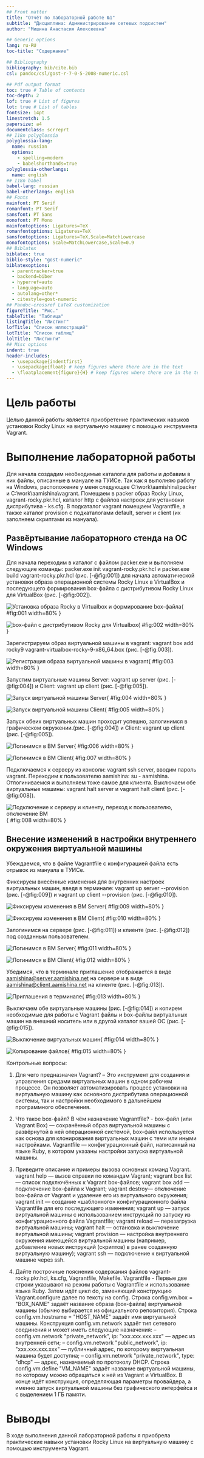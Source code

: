 ```yaml
---
## Front matter
title: "Отчёт по лабораторной работе №1"
subtitle: "Дисциплина: Администрирование сетевых подсистем"
author: "Мишина Анастасия Алексеевна"

## Generic options
lang: ru-RU
toc-title: "Содержание"

## Bibliography
bibliography: bib/cite.bib
csl: pandoc/csl/gost-r-7-0-5-2008-numeric.csl

## Pdf output format
toc: true # Table of contents
toc-depth: 2
lof: true # List of figures
lot: true # List of tables
fontsize: 14pt
linestretch: 1.5
papersize: a4
documentclass: scrreprt
## I18n polyglossia
polyglossia-lang:
  name: russian
  options:
	- spelling=modern
	- babelshorthands=true
polyglossia-otherlangs:
  name: english
## I18n babel
babel-lang: russian
babel-otherlangs: english
## Fonts
mainfont: PT Serif
romanfont: PT Serif
sansfont: PT Sans
monofont: PT Mono
mainfontoptions: Ligatures=TeX
romanfontoptions: Ligatures=TeX
sansfontoptions: Ligatures=TeX,Scale=MatchLowercase
monofontoptions: Scale=MatchLowercase,Scale=0.9
## Biblatex
biblatex: true
biblio-style: "gost-numeric"
biblatexoptions:
  - parentracker=true
  - backend=biber
  - hyperref=auto
  - language=auto
  - autolang=other*
  - citestyle=gost-numeric
## Pandoc-crossref LaTeX customization
figureTitle: "Рис."
tableTitle: "Таблица"
listingTitle: "Листинг"
lofTitle: "Список иллюстраций"
lotTitle: "Список таблиц"
lolTitle: "Листинги"
## Misc options
indent: true
header-includes:
  - \usepackage{indentfirst}
  - \usepackage{float} # keep figures where there are in the text
  - \floatplacement{figure}{H} # keep figures where there are in the text
---
```


# Цель работы

Целью данной работы является приобретение практических навыков установки Rocky Linux на виртуальную машину с помощью инструмента Vagrant.

# Выполнение лабораторной работы

Для начала создадим необходимые каталоги для работы и добавим в них файлы, описанные в мануале на ТУИСе. Так как я выполняю работу на Windows, расположение у меня следующее C:\\work\\aamishina\\packer и C:\\work\\aamishina\\vagrant. Помещаем в packer образ Rocky Linux, vagrant-rocky.pkr.hcl, каталог http с файлов настроек для установки дистрибутива - ks.cfg. В подкаталог vagrant помещаем Vagrantfile, а также каталог provision с подкаталогами default, server и client (их заполняем скриптами из мануала).

## Развёртывание лабораторного стенда на ОС Windows

Для начала переходим в каталог с файлом packer.exe и выполняем следующие команды: packer.exe init vagrant-rocky.pkr.hcl и packer.exe build vagrant-rocky.pkr.hcl (рис. [-@fig:001]) для начала автоматической установки образа операционной системы Rocky Linux в VirtualBox и последующего формирования box-файла с дистрибутивом Rocky Linux для VirtualBox (рис. [-@fig:002]).

![Установка образа Rocky в Virtualbox и формирование box-файла](image/1.png){ #fig:001 width=80% }

![box-файл с дистрибутивом Rocky для Virtualbox](image/2.png){ #fig:002 width=80% }

Зарегистрируем образ виртуальной машины в vagrant: vagrant box add rocky9 vagrant-virtualbox-rocky-9-x86_64.box (рис. [-@fig:003]).

![Регистрация образа виртуальной машины в vagrant](image/3.png){ #fig:003 width=80% }

Запустим виртуальные машины Server: vagrant up server (рис. [-@fig:004]) и Client: vagrant up client (рис. [-@fig:005]).

![Запуск виртуальной машины Server](image/4.png){ #fig:004 width=80% }

![Запуск виртуальной машины Client](image/5.png){ #fig:005 width=80% }

Запуск обеих виртуальных машин проходит успешно, залогинимся в графическом окружении.(рис. [-@fig:004]) и Client: vagrant up client (рис. [-@fig:005]).

![Логинимся в ВМ Server](image/6.png){ #fig:006 width=80% }

![Логинимся в ВМ Client](image/7.png){ #fig:007 width=80% }

Подключаемся к серверу из консоли: vagrant ssh server, вводим пароль vagrant. Переходим к пользователю aamishina: su - aamishina. Отлогиниваемся и выполняем тоже самое для клиента. Выключаем обе виртуальные машины: vagrant halt server и vagrant halt client (рис. [-@fig:008]).

![Подключение к серверу и клиенту, переход к пользователю, отключение ВМ](image/8.png){ #fig:008 width=80% }

## Внесение изменений в настройки внутреннего окружения виртуальной машины

Убеждаемся, что в файле Vagrantfile с конфигурацией файла есть отрывок из мануала в ТУИСе.

Фиксируем внесённые изменения для внутренних настроек виртуальных машин, введя в терминале: vagrant up server --provision (рис. [-@fig:009]) и vagrant up client --provision (рис. [-@fig:010]).

![Фиксируем изменения в ВМ Server](image/9.png){ #fig:009 width=80% }

![Фиксируем изменения в ВМ Client](image/10.png){ #fig:010 width=80% }

Залогинимся на сервере (рис. [-@fig:011]) и клиенте (рис. [-@fig:012]) под созданным пользователем.

![Логинимся в ВМ Server](image/11.png){ #fig:011 width=80% }

![Логинимся в ВМ Client](image/12.png){ #fig:012 width=80% }

Убедимся, что в терминале приглашение отображается в виде aamishina@server.aamishina.net на сервере и в виде aamishina@client.aamishina.net на клиенте (рис. [-@fig:013]).

![Приглашения в терминале](image/13.png){ #fig:013 width=80% }

Выключаем обе виртуальные машины (рис. [-@fig:014]) и копирем необходимые для работы с Vagrant файлы и box-файлы виртуальных машин на внешний носитель или в другой каталог вашей ОС (рис. [-@fig:015]).

![Выключение виртуальных машин](image/14.png){ #fig:014 width=80% }

![Копирование файлов](image/15.png){ #fig:015 width=80% }

Контрольные вопросы:

1. Для чего предназначен Vagrant? – Это инструмент для создания и
управления средами виртуальных машин в одном рабочем процессе.
Он позволяет автоматизировать процесс установки на виртуальную
машину как основного дистрибутива операционной системы, так и
настройки необходимого в дальнейшем программного обеспечения.

2. Что такое box-файл? В чём назначение Vagrantfile? - box-файл (или
Vagrant Box) — сохранённый образ виртуальной машины с
развёрнутой в ней операционной системой, box-файл используется
как основа для клонирования виртуальных машин с теми или иными
настройками. Vagrantfile — конфигурационный файл, написанный
на языке Ruby, в котором указаны настройки запуска виртуальной
машины.

3. Приведите описание и примеры вызова основных команд Vagrant.
vagrant help — вызов справки по командам Vagrant;
vagrant box list — список подключённых к Vagrant box-файлов;
vagrant box add — подключение box-файла к Vagrant;
vagrant destroy— отключение box-файла от Vagrant и удаление его из
виртуального окружения;
vagrant init — создание «шаблонного» конфигурационного файла
Vagrantfile для его последующего изменения;
vagrant up — запуск виртуальной машины с использованием инструкций
по запуску из конфигурационного файла Vagrantfile;
vagrant reload — перезагрузка виртуальной машины;
vagrant halt — остановка и выключение виртуальной машины;
vagrant provision — настройка внутреннего окружения имеющейся
виртуальной машины (например, добавление новых инструкций
(скриптов) в ранее созданную виртуальную машину);
vagrant ssh — подключение к виртуальной машине через ssh.

4. Дайте построчные пояснения содержания файлов vagrant-rocky.pkr.hcl,
ks.cfg, Vagrantfile, Makefile.
Vagrantfile - Первые две строки указывают на режим работы с Vagrantfile
и использование языка Ruby. Затем идёт цикл do, заменяющий
конструкцию Vagrant.configure далее по тексту на config. Строка
config.vm.box = "BOX_NAME" задаёт название образа (box-файла)
виртуальной машины (обычно выбирается из официального репозитория).
Строка config.vm.hostname = "HOST_NAME" задаёт имя виртуальной
машины. Конструкция config.vm.network задаёт тип сетевого соединения
и может иметь следующие назначения: – config.vm.network
"private_network", ip: "xxx.xxx.xxx.xxx" — адрес из внутренней сети; –
config.vm.network "public_network", ip: "xxx.xxx.xxx.xxx" — публичный
адрес, по которому виртуальная машина будет доступна; –
config.vm.network "private_network", type: "dhcp" — адрес, назначаемый по протоколу DHCP. Строка config.vm.define "VM_NAME" задаёт название
виртуальной машины, по которому можно обращаться к ней из Vagrant и
VirtualBox. В конце идёт конструкция, определяющая параметры
провайдера, а именно запуск виртуальной машины без графического
интерфейса и с выделением 1 ГБ памяти.

# Выводы

В ходе выполнения данной лабораторной работы я приобрела практические навыки установки Rocky Linux на виртуальную машину с помощью инструмента Vagrant.
